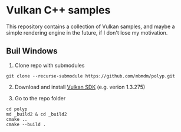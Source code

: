 # Vulkan C++ samples

This repository contains a collection of Vulkan samples, and maybe a simple rendering engine in the future, if I don't lose my motivation.

## Buil Windows

1. Clone repo with submodules
```
git clone --recurse-submodule https://github.com/mbmdm/polyp.git
```
2. Download and install [Vulkan SDK](https://vulkan.lunarg.com/) (e.g. verion 1.3.275)

3. Go to the repo folder

```
cd polyp
md _build2 & cd _build2
cmake ..
cmake --build .
```
